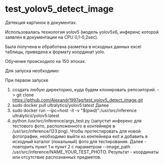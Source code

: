 # test_yolov5_detect_image

Детекция картинок в документах. 

Использовалась технология yolov5 (модель yolov5x6, инференс которой заявлен в документации на CPU 0,1-0,2sec).

Была получена и обработана разметка в исходных данных excel таблицы, приведена к формату координат yolo.

Обучение происходило на 150 эпохах. 

Для запуска необходимо:

При первом запуске 
1. создать любую директорию, куда будем клонировать репозиторий. -> git clone https://github.com/Alexandr1997ag/test_yolov5_detect_image.git
2. sudo docker pull ultralytics/yolov5:latest
Далее
1. sudo docker run --ipc=host -it -v "$(pwd)":/usr/src/inference ultralytics/yolov5:latest
2. python /usr/src/inference/args_test.py  (запустит инференс для тестового фото, расположенного в контейнере в /usr/src/inference/123.png).
Чтобы протестировать для новой фотографии, необходимо выйти из контейнера exit и добавить в исходный каталог (локальный) фото для тестирования. Далее - повторить пункт 1 и пункт 2 с параметром --image_path /usr/src/inference/NAME_YOUR_TEST_PHOTO. Результат - координаты или отсутствие распознанных предметов. 

